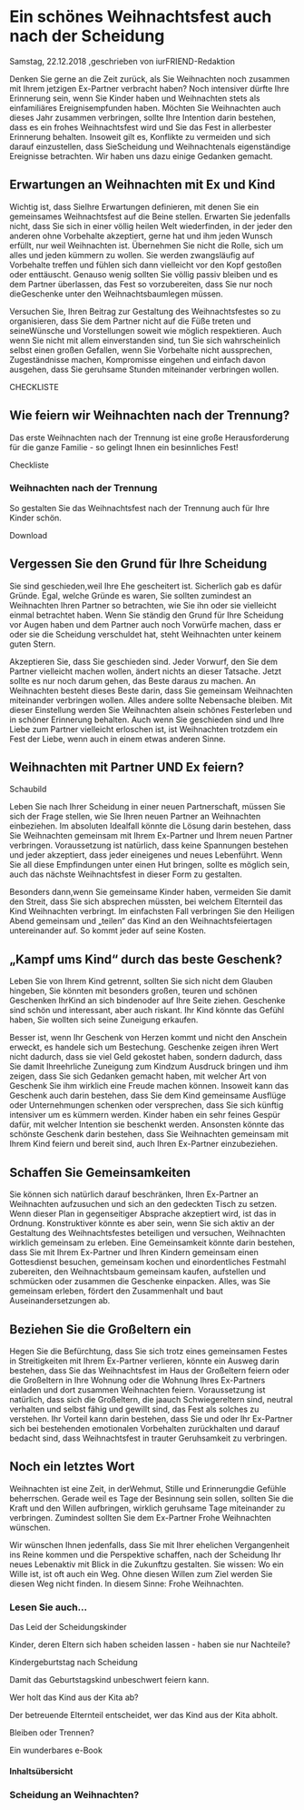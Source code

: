 # Ein schönes Weihnachtsfest auch nach der Scheidung

Samstag, 22.12.2018 ,geschrieben von iurFRIEND-Redaktion

Denken Sie gerne an die Zeit zurück, als Sie Weihnachten noch zusammen mit Ihrem jetzigen Ex-Partner verbracht haben? Noch intensiver dürfte Ihre Erinnerung sein, wenn Sie Kinder haben und Weihnachten stets als einfamiliäres Ereignisempfunden haben. Möchten Sie Weihnachten auch dieses Jahr zusammen verbringen, sollte Ihre Intention darin bestehen, dass es ein frohes Weihnachtsfest wird und Sie das Fest in allerbester Erinnerung behalten. Insoweit gilt es, Konflikte zu vermeiden und sich darauf einzustellen, dass SieScheidung und Weihnachtenals eigenständige Ereignisse betrachten. Wir haben uns dazu einige Gedanken gemacht.

## Erwartungen an Weihnachten mit Ex und Kind

Wichtig ist, dass SieIhre Erwartungen definieren, mit denen Sie ein gemeinsames Weihnachtsfest auf die Beine stellen. Erwarten Sie jedenfalls nicht, dass Sie sich in einer völlig heilen Welt wiederfinden, in der jeder den anderen ohne Vorbehalte akzeptiert, gerne hat und ihm jeden Wunsch erfüllt, nur weil Weihnachten ist. Übernehmen Sie nicht die Rolle, sich um alles und jeden kümmern zu wollen. Sie werden zwangsläufig auf Vorbehalte treffen und fühlen sich dann vielleicht vor den Kopf gestoßen oder enttäuscht. Genauso wenig sollten Sie völlig passiv bleiben und es dem Partner überlassen, das Fest so vorzubereiten, dass Sie nur noch dieGeschenke unter den Weihnachtsbaumlegen müssen.

Versuchen Sie, Ihren Beitrag zur Gestaltung des Weihnachtsfestes so zu organisieren, dass Sie dem Partner nicht auf die Füße treten und seineWünsche und Vorstellungen soweit wie möglich respektieren. Auch wenn Sie nicht mit allem einverstanden sind, tun Sie sich wahrscheinlich selbst einen großen Gefallen, wenn Sie Vorbehalte nicht aussprechen, Zugeständnisse machen, Kompromisse eingehen und einfach davon ausgehen, dass Sie geruhsame Stunden miteinander verbringen wollen.

CHECKLISTE

## Wie feiern wir Weihnachten nach der Trennung?

Das erste Weihnachten nach der Trennung ist eine große Herausforderung für die ganze Familie - so gelingt Ihnen ein besinnliches Fest!

Checkliste

### Weihnachten nach der Trennung

So gestalten Sie das Weihnachtsfest nach der Trennung auch für Ihre Kinder schön.

Download

## Vergessen Sie den Grund für Ihre Scheidung

Sie sind geschieden,weil Ihre Ehe gescheitert ist. Sicherlich gab es dafür Gründe. Egal, welche Gründe es waren, Sie sollten zumindest an Weihnachten Ihren Partner so betrachten, wie Sie ihn oder sie vielleicht einmal betrachtet haben. Wenn Sie ständig den Grund für Ihre Scheidung vor Augen haben und dem Partner auch noch Vorwürfe machen, dass er oder sie die Scheidung verschuldet hat, steht Weihnachten unter keinem guten Stern.

Akzeptieren Sie, dass Sie geschieden sind. Jeder Vorwurf, den Sie dem Partner vielleicht machen wollen, ändert nichts an dieser Tatsache. Jetzt sollte es nur noch darum gehen, das Beste daraus zu machen. An Weihnachten besteht dieses Beste darin, dass Sie gemeinsam Weihnachten miteinander verbringen wollen. Alles andere sollte Nebensache bleiben. Mit dieser Einstellung werden Sie Weihnachten alsein schönes Festerleben und in schöner Erinnerung behalten. Auch wenn Sie geschieden sind und Ihre Liebe zum Partner vielleicht erloschen ist, ist Weihnachten trotzdem ein Fest der Liebe, wenn auch in einem etwas anderen Sinne.

## Weihnachten mit Partner UND Ex feiern?

Schaubild

Leben Sie nach Ihrer Scheidung in einer neuen Partnerschaft, müssen Sie sich der Frage stellen, wie Sie Ihren neuen Partner an Weihnachten einbeziehen. Im absoluten Idealfall könnte die Lösung darin bestehen, dass Sie Weihnachten gemeinsam mit Ihrem Ex-Partner und Ihrem neuen Partner verbringen. Voraussetzung ist natürlich, dass keine Spannungen bestehen und jeder akzeptiert, dass jeder eineigenes und neues Lebenführt. Wenn Sie all diese Empfindungen unter einen Hut bringen, sollte es möglich sein, auch das nächste Weihnachtsfest in dieser Form zu gestalten.

Besonders dann,wenn Sie gemeinsame Kinder haben, vermeiden Sie damit den Streit, dass Sie sich absprechen müssten, bei welchem Elternteil das Kind Weihnachten verbringt. Im einfachsten Fall verbringen Sie den Heiligen Abend gemeinsam und „teilen“ das Kind an den Weihnachtsfeiertagen untereinander auf. So kommt jeder auf seine Kosten.

## „Kampf ums Kind“ durch das beste Geschenk?

Leben Sie von Ihrem Kind getrennt, sollten Sie sich nicht dem Glauben hingeben, Sie könnten mit besonders großen, teuren und schönen Geschenken IhrKind an sich bindenoder auf Ihre Seite ziehen. Geschenke sind schön und interessant, aber auch riskant. Ihr Kind könnte das Gefühl haben, Sie wollten sich seine Zuneigung erkaufen.

Besser ist, wenn Ihr Geschenk von Herzen kommt und nicht den Anschein erweckt, es handele sich um Bestechung. Geschenke zeigen ihren Wert nicht dadurch, dass sie viel Geld gekostet haben, sondern dadurch, dass Sie damit Ihreehrliche Zuneigung zum Kindzum Ausdruck bringen und ihm zeigen, dass Sie sich Gedanken gemacht haben, mit welcher Art von Geschenk Sie ihm wirklich eine Freude machen können. Insoweit kann das Geschenk auch darin bestehen, dass Sie dem Kind gemeinsame Ausflüge oder Unternehmungen schenken oder versprechen, dass Sie sich künftig intensiver um es kümmern werden. Kinder haben ein sehr feines Gespür dafür, mit welcher Intention sie beschenkt werden. Ansonsten könnte das schönste Geschenk darin bestehen, dass Sie Weihnachten gemeinsam mit Ihrem Kind feiern und bereit sind, auch Ihren Ex-Partner einzubeziehen.

## Schaffen Sie Gemeinsamkeiten

Sie können sich natürlich darauf beschränken, Ihren Ex-Partner an Weihnachten aufzusuchen und sich an den gedeckten Tisch zu setzen. Wenn dieser Plan in gegenseitiger Absprache akzeptiert wird, ist das in Ordnung. Konstruktiver könnte es aber sein, wenn Sie sich aktiv an der Gestaltung des Weihnachtsfestes beteiligen und versuchen, Weihnachten wirklich gemeinsam zu erleben. Eine Gemeinsamkeit könnte darin bestehen, dass Sie mit Ihrem Ex-Partner und Ihren Kindern gemeinsam einen Gottesdienst besuchen, gemeinsam kochen und einordentliches Festmahl zubereiten, den Weihnachtsbaum gemeinsam kaufen, aufstellen und schmücken oder zusammen die Geschenke einpacken. Alles, was Sie gemeinsam erleben, fördert den Zusammenhalt und baut Auseinandersetzungen ab.

## Beziehen Sie die Großeltern ein

Hegen Sie die Befürchtung, dass Sie sich trotz eines gemeinsamen Festes in Streitigkeiten mit Ihrem Ex-Partner verlieren, könnte ein Ausweg darin bestehen, dass Sie das Weihnachtsfest im Haus der Großeltern feiern oder die Großeltern in Ihre Wohnung oder die Wohnung Ihres Ex-Partners einladen und dort zusammen Weihnachten feiern. Voraussetzung ist natürlich, dass sich die Großeltern, die jaauch Schwiegereltern sind, neutral verhalten und selbst fähig und gewillt sind, das Fest als solches zu verstehen. Ihr Vorteil kann darin bestehen, dass Sie und oder Ihr Ex-Partner sich bei bestehenden emotionalen Vorbehalten zurückhalten und darauf bedacht sind, dass Weihnachtsfest in trauter Geruhsamkeit zu verbringen.

## Noch ein letztes Wort

Weihnachten ist eine Zeit, in derWehmut, Stille und Erinnerungdie Gefühle beherrschen. Gerade weil es Tage der Besinnung sein sollen, sollten Sie die Kraft und den Willen aufbringen, wirklich geruhsame Tage miteinander zu verbringen. Zumindest sollten Sie dem Ex-Partner Frohe Weihnachten wünschen.

Wir wünschen Ihnen jedenfalls, dass Sie mit Ihrer ehelichen Vergangenheit ins Reine kommen und die Perspektive schaffen, nach der Scheidung Ihr neues Lebenaktiv mit Blick in die Zukunftzu gestalten. Sie wissen: Wo ein Wille ist, ist oft auch ein Weg. Ohne diesen Willen zum Ziel werden Sie diesen Weg nicht finden. In diesem Sinne: Frohe Weihnachten.

### Lesen Sie auch...

Das Leid der Scheidungskinder

Kinder, deren Eltern sich haben scheiden lassen - haben sie nur Nachteile?

Kindergeburtstag nach Scheidung

Damit das Geburtstagskind unbeschwert feiern kann.

Wer holt das Kind aus der Kita ab?

Der betreuende Elternteil entscheidet, wer das Kind aus der Kita abholt.

Bleiben oder Trennen?

Ein wunderbares e-Book

#### Inhaltsübersicht

### Scheidung an Weihnachten?